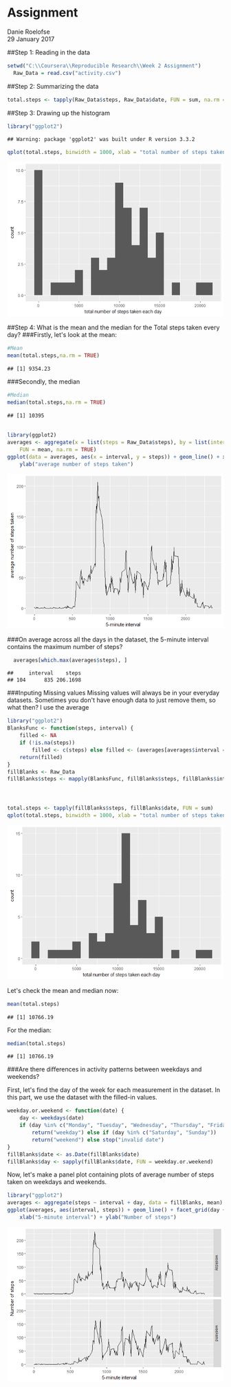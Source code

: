 # Assignment
Danie Roelofse  
29 January 2017  





##Step 1: Reading in the data 

```r
setwd("C:\\Coursera\\Reproducible Research\\Week 2 Assignment")
  Raw_Data = read.csv("activity.csv")
```

##Step 2: Summarizing the data 


```r
total.steps <- tapply(Raw_Data$steps, Raw_Data$date, FUN = sum, na.rm = TRUE)
```

##Step 3: Drawing up the histogram


```r
library("ggplot2")
```

```
## Warning: package 'ggplot2' was built under R version 3.3.2
```

```r
qplot(total.steps, binwidth = 1000, xlab = "total number of steps taken each day")  
```

![](PA1_template_files/figure-html/unnamed-chunk-3-1.png)<!-- -->

##Step 4: What is the mean and the median for the Total steps taken every day?
###Firstly, let's look at the mean:

```r
#Mean
mean(total.steps,na.rm = TRUE)
```

```
## [1] 9354.23
```

###Secondly, the median

```r
#Median
median(total.steps,na.rm = TRUE)
```

```
## [1] 10395
```

##


```r
library(ggplot2)
averages <- aggregate(x = list(steps = Raw_Data$steps), by = list(interval = Raw_Data$interval), 
    FUN = mean, na.rm = TRUE)
ggplot(data = averages, aes(x = interval, y = steps)) + geom_line() + xlab("5-minute interval") + 
    ylab("average number of steps taken")
```

![](PA1_template_files/figure-html/unnamed-chunk-6-1.png)<!-- -->

###On average across all the days in the dataset, the 5-minute interval contains the maximum number of steps?


```r
  averages[which.max(averages$steps), ]
```

```
##     interval    steps
## 104      835 206.1698
```

###Inputing Missing values
Missing values will always be in your everyday datasets. Sometimes you don't have enough data to just remove them, so what then? I use the average


```r
library("ggplot2")
BlanksFunc <- function(steps, interval) {
    filled <- NA
    if (!is.na(steps)) 
        filled <- c(steps) else filled <- (averages[averages$interval == interval, "steps"])
    return(filled)
}
fillBlanks <- Raw_Data
fillBlanks$steps <- mapply(BlanksFunc, fillBlanks$steps, fillBlanks$interval)  



total.steps <- tapply(fillBlanks$steps, fillBlanks$date, FUN = sum)
qplot(total.steps, binwidth = 1000, xlab = "total number of steps taken each day")
```

![](PA1_template_files/figure-html/unnamed-chunk-8-1.png)<!-- -->


Let's check the mean and median now:


```r
mean(total.steps)
```

```
## [1] 10766.19
```

For the median:

```r
median(total.steps)
```

```
## [1] 10766.19
```

###Are there differences in activity patterns between weekdays and weekends?

First, let's find the day of the week for each measurement in the dataset. In this part, we use the dataset with the filled-in values.


```r
weekday.or.weekend <- function(date) {
    day <- weekdays(date)
    if (day %in% c("Monday", "Tuesday", "Wednesday", "Thursday", "Friday")) 
        return("weekday") else if (day %in% c("Saturday", "Sunday")) 
        return("weekend") else stop("invalid date")
}
fillBlanks$date <- as.Date(fillBlanks$date)
fillBlanks$day <- sapply(fillBlanks$date, FUN = weekday.or.weekend)
```

Now, let's make a panel plot containing plots of average number of steps taken on weekdays and weekends.


```r
library("ggplot2")
averages <- aggregate(steps ~ interval + day, data = fillBlanks, mean)
ggplot(averages, aes(interval, steps)) + geom_line() + facet_grid(day ~ .) + 
    xlab("5-minute interval") + ylab("Number of steps")
```

![](PA1_template_files/figure-html/unnamed-chunk-12-1.png)<!-- -->


